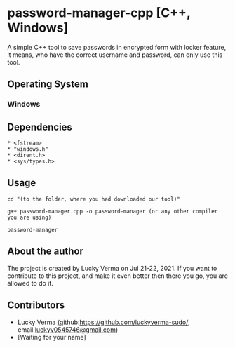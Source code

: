 <center><img href="https://camo.githubusercontent.com/7998890254268d8ed476c9f66d3fa59d21dd354d2090036083c82af4cda2a0eb/68747470733a2f2f666f7274686562616467652e636f6d2f696d616765732f6261646765732f6275696c742d776974682d6c6f76652e737667"></img></center>

# password-manager-cpp [C++, Windows]
A simple C++ tool to save passwords in encrypted form with locker feature, it means, who have the correct username and password, can only use this tool.

## Operating System
<h3>Windows</h3>

## Dependencies
```
* <fstream>
* "windows.h"
* <dirent.h>
* <sys/types.h>
```

## Usage
```
cd "(to the folder, where you had downloaded our tool)"

g++ password-manager.cpp -o password-manager (or any other compiler you are using)

password-manager
```

## About the author
The project is created by Lucky Verma on Jul 21-22, 2021. If you want to contribute to this project, and make it even better then there you go, you are allowed to do it.

## Contributors

* Lucky Verma (github:https://github.com/luckyverma-sudo/, email:luckyv0545746@gmail.com)
* [Waiting for your name]
